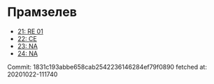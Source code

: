 # Прамзелев
- [21: RE 01](21.md)
- [22: CE](22.md)
- [23: NA](23.md)
- [24: NA](24.md)

Commit: 1831c193abbe658cab2542236146284ef79f0890
 fetched at: 20201022-111740
